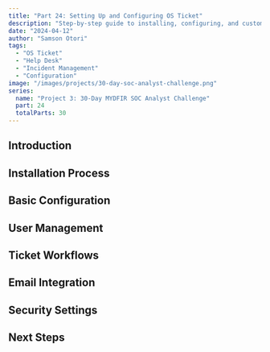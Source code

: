 ```yaml
---
title: "Part 24: Setting Up and Configuring OS Ticket"
description: "Step-by-step guide to installing, configuring, and customizing OS Ticket for security incident management."
date: "2024-04-12"
author: "Samson Otori"
tags:
  - "OS Ticket"
  - "Help Desk"
  - "Incident Management"
  - "Configuration"
image: "/images/projects/30-day-soc-analyst-challenge.png"
series:
  name: "Project 3: 30-Day MYDFIR SOC Analyst Challenge"
  part: 24
  totalParts: 30
---
```


## Introduction

## Installation Process

## Basic Configuration

## User Management

## Ticket Workflows

## Email Integration

## Security Settings

## Next Steps 